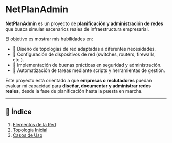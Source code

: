 # NetPlanAdmin
**NetPlanAdmin** es un proyecto de **planificación y administración de redes** que busca simular escenarios reales de infraestructura empresarial.  

El objetivo es mostrar mis habilidades en:  

- 🔹 Diseño de topologías de red adaptadas a diferentes necesidades.  
- 🔹 Configuración de dispositivos de red (switches, routers, firewalls, etc.).  
- 🔹 Implementación de buenas prácticas en seguridad y administración.  
- 🔹 Automatización de tareas mediante scripts y herramientas de gestión.  

Este proyecto está orientado a que **empresas o reclutadores** puedan evaluar mi capacidad para **diseñar, documentar y administrar redes reales**, desde la fase de planificación hasta la puesta en marcha.  

---

## 📑 Índice  

1. [Elementos de la Red](docs/elementos_red.md)  
2. [Topología Inicial](docs/topologia_inicial.md)  
3. [Casos de Uso](docs/casos_de_uso.md)  
